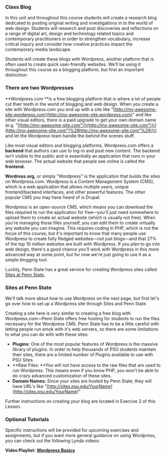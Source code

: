 ### Class Blog

In this unit and throughout this course students will create a research blog dedicated to posting original writing and investigations in to the world of web design. Students will research and post discoveries and reflections on a range of digital art, design and technology related topics and contemporary practitioners in order to strengthen vocabulary, increase critical inquiry and consider how creative practices impact the contemporary media landscape.

Students will create these blogs with Wordpress, another platform that is often used to create quick user-friendly websites. We'll be using it throughout this course as a blogging platform, but first an important distinction:

### There are two Wordpresses

**Wordpress.com **is a free blogging platform that is where a lot of people cut their teeth in the world of blogging and web design. When you create a site with Wordpress.com you end up with a site like "[http://my-awesome-site.wordpress.com](http://my-awesome-site.wordpress.com)" and like other visual editors, there is a paid upgrade to get your own domain name \(e.g. "\[[http://my-awesome-site.com"\]\(http://my-awesome-site.com"\)\](http://my-awesome-site.com"]%28http://my-awesome-site.com"%29\)\) and let the Wordpress team handle the behind the scenes stuff.

Like most visual editors and blogging platforms, Wordpress.com offers a **backend** that authors can use to log-in and post new content. The backend isn't visible to the public and is essentially an application that runs in your web browser. The actual website that people see online is called the **frontend.**

**Wordress.org,** or simply "Wordpress" is the application that builds the sites on Wordpress.com. Wordpress is a Content Management System \(CMS\), which is a web application that allows multiple users, unique frontend/backend interfaces, and other powerful features. The other popular CMS you may have heard of is Drupal.

Wordpress is an open-source CMS, which means you can download the files required to run the application for free—you'll just need somewhere to upload them to create an actual website \(which is usually not free\). When you're managing those files yourself, you can edit them to create virtually any website you can imagine. This requires coding in PHP, which is not the focus of this course, but it's important to know that many people use Wordpress to create fully fledged websites—not just blogs—and that 27% of the top 10 million websites are built with Wordpress. If you plan to go into web design, there's a good chance you'll work with Wordpress in this more advanced way at some point, but for now we're just going to use it as a simple blogging tool.

Luckily, Penn State has a great service for creating Wordpress sites called [Sites at Penn State.](https://sites.psu.edu/)

### Sites at Penn State

We'll talk more about how to use Wordpress on the next page, but first let's go over how to set up a Wordpress site through Sites and Penn State.

Creating a site here is very similar to creating a free blog with Wordpress.com—Penn State offers free hosting for students to run the files necessary for the Wordpress CMS. Penn State has to be a little careful with letting people run amok with it's web servers, so there are some limitations to what you can do with with these sites:

* **Plugins:** One of the most popular features of Wordpress is the massive library of plugins. In order to help thousands of PSU students maintain their sites, there are a limited number of Plugins available to use with PSU Sites. 
* **Raw Files: **You will not have access to the raw files that are used to run Wordpress. This means even if you know PHP, you won't be able to do crazy advanced customization of these sites. 
* **Domain Names:** Since your sites are hosted by Penn State, they will have URL's like "[http://sites.psu.edu/YourName](http://sites.psu.edu/YourName)" 

Further instructions on creating your blog are located in Exercise 2 of this Lesson.

### Optional Tutorials

Specific instructions will be provided for upcoming exercises and assignments, but if you want more general guidance on using Wordpress, you can check out the following Lynda videos:

**Video Playlist:** [**Wordpress Basics**](https://www.lynda.com/SharedPlaylist/0a8ab9e9e973469f98b26efd5ed6da8b?org=psu.edu)



